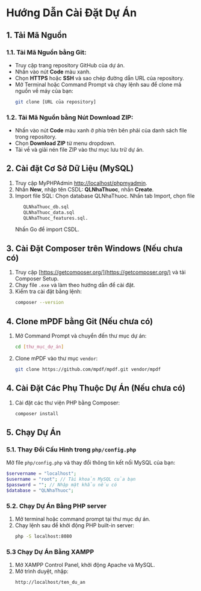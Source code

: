 # Hướng Dẫn Cài Đặt Dự Án

## 1. Tải Mã Nguồn

### 1.1. Tải Mã Nguồn bằng Git:
- Truy cập trang repository GitHub của dự án.
- Nhấn vào nút **Code** màu xanh.
- Chọn **HTTPS** hoặc **SSH** và sao chép đường dẫn URL của repository.
- Mở Terminal hoặc Command Prompt và chạy lệnh sau để clone mã nguồn về máy của bạn:
    ```bash
    git clone [URL của repository]
    ```

### 1.2. Tải Mã Nguồn bằng Nút **Download ZIP**:
- Nhấn vào nút **Code** màu xanh ở phía trên bên phải của danh sách file trong repository.
- Chọn **Download ZIP** từ menu dropdown.
- Tải về và giải nén file ZIP vào thư mục lưu trữ dự án.

## 2. Cài đặt Cơ Sở Dữ Liệu (MySQL)
1. Truy cập MyPHPAdmin [http://localhost/phpmyadmin](http://localhost/phpmyadmin).
2. Nhấn **New**, nhập tên CSDL: **QLNhaThuoc**, nhấn **Create**.
3. Import file SQL:
    Chọn database QLNhaThuoc.
    Nhấn tab Import, chọn file
    ```bash
       QLNhaThuoc_db.sql
       QLNhaThuoc_data.sql
       QLNhaThuoc_features.sql.
    ```
    Nhấn Go để import CSDL.

## 3. Cài Đặt Composer trên Windows (Nếu chưa có)
1. Truy cập [https://getcomposer.org/](https://getcomposer.org/) và tải Composer Setup.
2. Chạy file `.exe` và làm theo hướng dẫn để cài đặt.
3. Kiểm tra cài đặt bằng lệnh:
    ```bash
    composer --version
    ```

## 4. Clone mPDF bằng Git (Nếu chưa có)
1. Mở Command Prompt và chuyển đến thư mục dự án:
    ```bash
    cd [thư_mục_dự_án]
    ```
2. Clone mPDF vào thư mục `vendor`:
    ```bash
    git clone https://github.com/mpdf/mpdf.git vendor/mpdf
    ```

## 4. Cài Đặt Các Phụ Thuộc Dự Án (Nếu chưa có)
1. Cài đặt các thư viện PHP bằng Composer:
    ```bash
    composer install
    ```

## 5. Chạy Dự Án

### 5.1. Thay Đổi Cấu Hình trong `php/config.php`
Mở file `php/config.php` và thay đổi thông tin kết nối MySQL của bạn:

```php
$servername = "localhost";  
$username = "root"; // Tài khoản MySQL của bạn 
$password = ""; // Nhập mật khẩu nếu có
$database = "QLNhaThuoc";
```

### 5.2. Chạy Dự Án Bằng PHP server
1. Mở terminal hoặc command prompt tại thư mục dự án.
2. Chạy lệnh sau để khởi động PHP built-in server:
   ```bash
   php -S localhost:8080
   ```
### 5.3 Chạy Dự Án Bằng XAMPP 
1. Mở XAMPP Control Panel, khởi động Apache và MySQL.
1. Mở trình duyệt, nhập:
    ```bash
    http://localhost/ten_du_an
    ```
